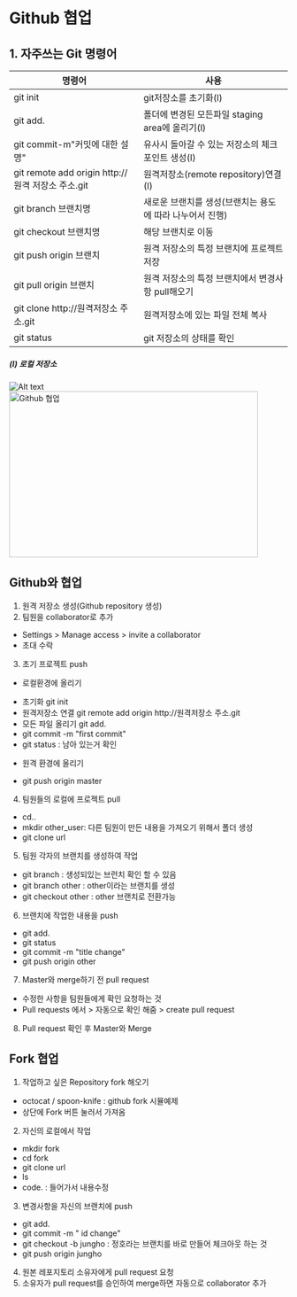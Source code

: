 # Github 협업 
## 1. 자주쓰는 Git 명령어

|명령어|사용|
|---|---|
|git init|git저장소를 초기화(l)|
|git add.|폴더에 변경된 모든파일 staging area에 올리기(l)|
|git commit-m"커밋에 대한 설명"|유사시 돌아갈 수 있는 저장소의 체크 포인트 생성(l)|
|git remote add origin http://원격 저장소 주소.git|원격저장소(remote repository)연결(l)|
|git branch 브랜치명|새로운 브랜치를 생성(브랜치는 용도에 따라 나누어서 진행)|
|git checkout 브랜치명|해당 브랜치로 이동|
|git push origin 브랜치|원격 저장소의 특정 브랜치에 프로젝트저장|
|git pull origin 브랜치|원격 저장소의 특정 브랜치에서 변경사항 pull해오기|
|git clone http://원격저장소 주소.git|원격저장소에 있는 파일 전체 복사|
|git status|git 저장소의 상태를 확인|
##### (l) 로컬 저장소
![Alt text](/Unilion/1-3.jpg)
<img src="/Unilion/1st/img/together.jpg" width="450px" height="300px" title="px(픽셀) 크기 설정" alt="Github 협업"></img><br/>

## Github와 협업
1) 원격 저장소 생성(Github repository 생성)
2) 팀원을 collaborator로 추가
- Settings > Manage access > invite a collaborator
- 초대 수락
3) 초기 프로젝트 push
* 로컬환경에 올리기
- 초기화 git init 
- 원격저장소 연결 git remote add origin http://원격저장소 주소.git
- 모든 파일 올리기 git add.
- git commit -m "first commit"
- git status : 남아 있는거 확인
* 원격 환경에 올리기
- git push origin master
4) 팀원들의 로컬에 프로젝트 pull
- cd.. 
- mkdir other_user: 다른 팀원이 만든 내용을 가져오기 위해서 폴더 생성
- git clone url

5) 팀원 각자의 브랜치를 생성하여 작업
- git branch : 생성되있는 브런치 확인 할 수 있음 
- git branch other : other이라는 브랜치를 생성
- git checkout other : other 브랜치로 전환가능

6) 브랜치에 작업한 내용을 push
- git add.
- git status
- git commit -m "title change"
- git push origin other

7) Master와 merge하기 전 pull request
- 수정한 사항을 팀원들에게 확인 요청하는 것 
- Pull requests 에서 > 자동으로 확인 해줌 > create pull request

8) Pull request 확인 후 Master와 Merge

## Fork 협업
1) 작업하고 싶은 Repository fork 해오기
- octocat / spoon-knife : github fork 시뮬예제
- 상단에 Fork 버튼 눌러서 가져옴
2) 자신의 로컬에서 작업
- mkdir fork
- cd fork
- git clone url
- ls
- code. : 들어가서 내용수정

3) 변경사항을 자신의 브랜치에 push
- git add.
- git commit -m " id change"
- git checkout -b jungho : 정호라는 브랜치를 바로 만들어 체크아웃 하는 것
- git push origin jungho

4) 원본 레포지토리 소유자에게 pull request 요청
5) 소유자가 pull request를 승인하여 merge하면 자동으로 collaborator 추가 


